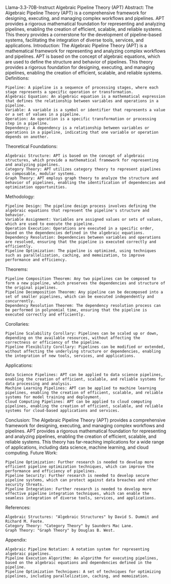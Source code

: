 Llama-3.3-70B-Instruct
Algebraic Pipeline Theory (APT)
Abstract:
The Algebraic Pipeline Theory (APT) is a comprehensive framework for designing, executing, and managing complex workflows and pipelines. APT provides a rigorous mathematical foundation for representing and analyzing pipelines, enabling the creation of efficient, scalable, and reliable systems. This theory provides a cornerstone for the development of pipeline-based systems, facilitating the integration of diverse tools, services, and applications.
Introduction:
The Algebraic Pipeline Theory (APT) is a mathematical framework for representing and analyzing complex workflows and pipelines. APT is based on the concept of algebraic equations, which are used to define the structure and behavior of pipelines. This theory provides a rigorous foundation for designing, executing, and managing pipelines, enabling the creation of efficient, scalable, and reliable systems.
Definitions:

    Pipeline: A pipeline is a sequence of processing stages, where each stage represents a specific operation or transformation.
    Algebraic Equation: An algebraic equation is a mathematical expression that defines the relationship between variables and operations in a pipeline.
    Variable: A variable is a symbol or identifier that represents a value or a set of values in a pipeline.
    Operation: An operation is a specific transformation or processing step in a pipeline.
    Dependency: A dependency is a relationship between variables or operations in a pipeline, indicating that one variable or operation depends on another.

Theoretical Foundations:

    Algebraic Structure: APT is based on the concept of algebraic structures, which provide a mathematical framework for representing and analyzing pipelines.
    Category Theory: APT utilizes category theory to represent pipelines as composable, modular systems.
    Graph Theory: APT employs graph theory to analyze the structure and behavior of pipelines, enabling the identification of dependencies and optimization opportunities.

Methodology:

    Pipeline Design: The pipeline design process involves defining the algebraic equations that represent the pipeline's structure and behavior.
    Variable Assignment: Variables are assigned values or sets of values, which are used to execute the pipeline.
    Operation Execution: Operations are executed in a specific order, based on the dependencies defined in the algebraic equations.
    Dependency Resolution: Dependencies between variables and operations are resolved, ensuring that the pipeline is executed correctly and efficiently.
    Pipeline Optimization: The pipeline is optimized, using techniques such as parallelization, caching, and memoization, to improve performance and efficiency.

Theorems:

    Pipeline Composition Theorem: Any two pipelines can be composed to form a new pipeline, which preserves the dependencies and structure of the original pipelines.
    Pipeline Decomposition Theorem: Any pipeline can be decomposed into a set of smaller pipelines, which can be executed independently and concurrently.
    Dependency Resolution Theorem: The dependency resolution process can be performed in polynomial time, ensuring that the pipeline is executed correctly and efficiently.

Corollaries:

    Pipeline Scalability Corollary: Pipelines can be scaled up or down, depending on the available resources, without affecting the correctness or efficiency of the pipeline.
    Pipeline Flexibility Corollary: Pipelines can be modified or extended, without affecting the underlying structure or dependencies, enabling the integration of new tools, services, and applications.

Applications:

    Data Science Pipelines: APT can be applied to data science pipelines, enabling the creation of efficient, scalable, and reliable systems for data processing and analysis.
    Machine Learning Pipelines: APT can be applied to machine learning pipelines, enabling the creation of efficient, scalable, and reliable systems for model training and deployment.
    Cloud Computing Pipelines: APT can be applied to cloud computing pipelines, enabling the creation of efficient, scalable, and reliable systems for cloud-based applications and services.

Conclusion:
The Algebraic Pipeline Theory (APT) provides a comprehensive framework for designing, executing, and managing complex workflows and pipelines. APT provides a rigorous mathematical foundation for representing and analyzing pipelines, enabling the creation of efficient, scalable, and reliable systems. This theory has far-reaching implications for a wide range of applications, including data science, machine learning, and cloud computing.
Future Work:

    Pipeline Optimization: Further research is needed to develop more efficient pipeline optimization techniques, which can improve the performance and efficiency of pipelines.
    Pipeline Security: Further research is needed to develop secure pipeline systems, which can protect against data breaches and other security threats.
    Pipeline Integration: Further research is needed to develop more effective pipeline integration techniques, which can enable the seamless integration of diverse tools, services, and applications.

References:

    Algebraic Structures: "Algebraic Structures" by David S. Dummit and Richard M. Foote.
    Category Theory: "Category Theory" by Saunders Mac Lane.
    Graph Theory: "Graph Theory" by Douglas B. West.

Appendix:

    Algebraic Pipeline Notation: A notation system for representing algebraic pipelines.
    Pipeline Execution Algorithm: An algorithm for executing pipelines, based on the algebraic equations and dependencies defined in the pipeline.
    Pipeline Optimization Techniques: A set of techniques for optimizing pipelines, including parallelization, caching, and memoization.


